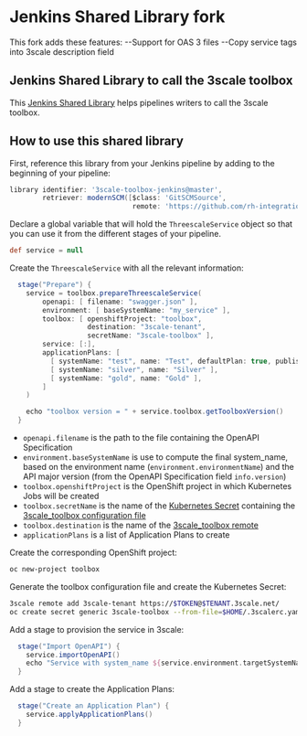 # Jenkins Shared Library fork 

This fork adds these features:
--Support for OAS 3 files
--Copy service tags into 3scale description field


## Jenkins Shared Library to call the 3scale toolbox

This [Jenkins Shared Library](https://jenkins.io/doc/book/pipeline/shared-libraries/) helps pipelines writers to call the 3scale toolbox.

## How to use this shared library

First, reference this library from your Jenkins pipeline by adding to the beginning of your pipeline:

```groovy
library identifier: '3scale-toolbox-jenkins@master',
        retriever: modernSCM([$class: 'GitSCMSource',
                              remote: 'https://github.com/rh-integration/3scale-toolbox-jenkins.git'])
```

Declare a global variable that will hold the `ThreescaleService` object so that you can use it from the different stages of your pipeline.

```groovy
def service = null
```

Create the `ThreescaleService` with all the relevant information:

```groovy
  stage("Prepare") {
    service = toolbox.prepareThreescaleService(
        openapi: [ filename: "swagger.json" ],
        environment: [ baseSystemName: "my_service" ],
        toolbox: [ openshiftProject: "toolbox",
                   destination: "3scale-tenant",
                   secretName: "3scale-toolbox" ],
        service: [:],
        applicationPlans: [
          [ systemName: "test", name: "Test", defaultPlan: true, published: true ],
          [ systemName: "silver", name: "Silver" ],
          [ systemName: "gold", name: "Gold" ],
        ]
    )

    echo "toolbox version = " + service.toolbox.getToolboxVersion()
  }
```

- `openapi.filename` is the path to the file containing the OpenAPI Specification
- `environment.baseSystemName` is use to compute the final system_name, based on the environment name (`environment.environmentName`) and the API major version (from the OpenAPI Specification field `info.version`)
- `toolbox.openshiftProject` is the OpenShift project in which Kubernetes Jobs will be created
- `toolbox.secretName` is the name of the [Kubernetes Secret](https://kubernetes.io/docs/concepts/configuration/secret/) containing the [3scale_toolbox configuration file](https://github.com/3scale/3scale_toolbox/blob/master/docs/remotes.md#options)
- `toolbox.destination` is the name of the [3scale_toolbox remote](https://github.com/3scale/3scale_toolbox/blob/master/docs/remotes.md)
- `applicationPlans` is a list of Application Plans to create

Create the corresponding OpenShift project:

```sh
oc new-project toolbox
```

Generate the toolbox configuration file and create the Kubernetes Secret:

```sh
3scale remote add 3scale-tenant https://$TOKEN@$TENANT.3scale.net/
oc create secret generic 3scale-toolbox --from-file=$HOME/.3scalerc.yaml
```

Add a stage to provision the service in 3scale:

```groovy
  stage("Import OpenAPI") {
    service.importOpenAPI()
    echo "Service with system_name ${service.environment.targetSystemName} created !"
  }
```

Add a stage to create the Application Plans:

```groovy
  stage("Create an Application Plan") {
    service.applyApplicationPlans()
  }
```
